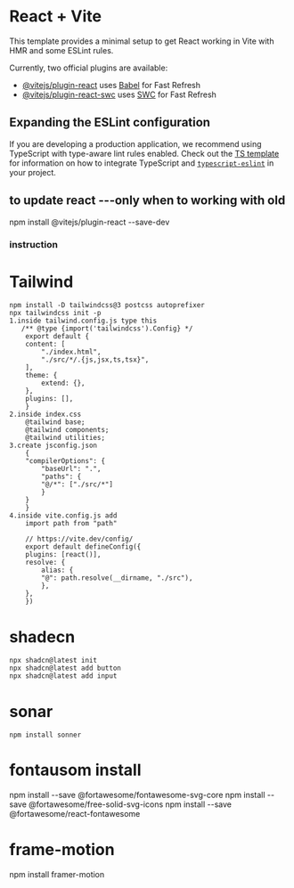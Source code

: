 # React + Vite

This template provides a minimal setup to get React working in Vite with HMR and some ESLint rules.

Currently, two official plugins are available:

- [@vitejs/plugin-react](https://github.com/vitejs/vite-plugin-react/blob/main/packages/plugin-react) uses [Babel](https://babeljs.io/) for Fast Refresh
- [@vitejs/plugin-react-swc](https://github.com/vitejs/vite-plugin-react/blob/main/packages/plugin-react-swc) uses [SWC](https://swc.rs/) for Fast Refresh

## Expanding the ESLint configuration

If you are developing a production application, we recommend using TypeScript with type-aware lint rules enabled. Check out the [TS template](https://github.com/vitejs/vite/tree/main/packages/create-vite/template-react-ts) for information on how to integrate TypeScript and [`typescript-eslint`](https://typescript-eslint.io) in your project.

## to update react ---only when to working with old 
npm install @vitejs/plugin-react --save-dev

### instruction 
  # Tailwind 
    npm install -D tailwindcss@3 postcss autoprefixer
    npx tailwindcss init -p
    1.inside tailwind.config.js type this
       /** @type {import('tailwindcss').Config} */
        export default {
        content: [
            "./index.html",
            "./src/*/.{js,jsx,ts,tsx}",
        ],
        theme: {
            extend: {},
        },
        plugins: [],
        } 
    2.inside index.css
        @tailwind base;
        @tailwind components;
        @tailwind utilities;
    3.create jsconfig.json 
        {
        "compilerOptions": {
            "baseUrl": ".",
            "paths": {
            "@/*": ["./src/*"]
            }
        }
        }
    4.inside vite.config.js add
        import path from "path"

        // https://vite.dev/config/
        export default defineConfig({
        plugins: [react()],
        resolve: {
            alias: {
            "@": path.resolve(__dirname, "./src"),
            },
        },
        })

  # shadecn
    npx shadcn@latest init
    npx shadcn@latest add button
    npx shadcn@latest add input
  # sonar
    npm install sonner
    

# fontausom install
npm install --save @fortawesome/fontawesome-svg-core
npm install --save @fortawesome/free-solid-svg-icons
npm install --save @fortawesome/react-fontawesome

# frame-motion
npm install framer-motion
